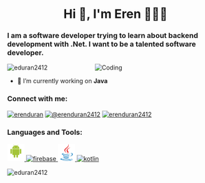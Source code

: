 <h1 align="center">Hi 👋, I'm Eren 👨🏻‍💻</h1>
<h3 align="left">I am a software developer trying to learn about backend development with .Net. I want to be a talented software developer.</h3>
<img align="right" alt="Coding" width="300" src="https://media0.giphy.com/media/vmQAsNXEgvItJxpgL4/giphy.gif?cid=ecf05e47urqaqckspjzu5827eyhwz15nk2e5aymb0ha5zvkn&rid=giphy.gif&ct=g">
<p align="left"> <img src="https://komarev.com/ghpvc/?username=eduran2412&label=Profile%20views&color=12af3a&style=flat" alt="eduran2412" /> </p>

- 🔭 I’m currently working on **Java**

<h3 align="left">Connect with me:</h3>
<p align="left">
<a href="https://linkedin.com/in/erenduran" target="blank"><img align="center" src="https://raw.githubusercontent.com/rahuldkjain/github-profile-readme-generator/master/src/images/icons/Social/linked-in-alt.svg" alt="erenduran" height="30" width="40" /></a>
<a href="https://medium.com/@erenduran2412" target="blank"><img align="center" src="https://raw.githubusercontent.com/rahuldkjain/github-profile-readme-generator/master/src/images/icons/Social/medium.svg" alt="@erenduran2412" height="30" width="40" /></a>
<a href="https://www.hackerrank.com/erenduran2412" target="blank"><img align="center" src="https://raw.githubusercontent.com/rahuldkjain/github-profile-readme-generator/master/src/images/icons/Social/hackerrank.svg" alt="erenduran2412" height="30" width="40" /></a>
</p>

<h3 align="left">Languages and Tools:</h3>
<p align="left"> <a href="https://developer.android.com" target="_blank" rel="noreferrer"> <img src="https://raw.githubusercontent.com/devicons/devicon/master/icons/android/android-original-wordmark.svg" alt="android" width="40" height="40"/> </a> <a href="https://firebase.google.com/" target="_blank" rel="noreferrer"> <img src="https://www.vectorlogo.zone/logos/firebase/firebase-icon.svg" alt="firebase" width="40" height="40"/> </a> <a href="https://www.java.com" target="_blank" rel="noreferrer"> <img src="https://raw.githubusercontent.com/devicons/devicon/master/icons/java/java-original.svg" alt="java" width="40" height="40"/> </a> <a href="https://kotlinlang.org" target="_blank" rel="noreferrer"> <img src="https://www.vectorlogo.zone/logos/kotlinlang/kotlinlang-icon.svg" alt="kotlin" width="40" height="40"/> </a> </p>

<p><img align="center" src="https://github-readme-stats.vercel.app/api/top-langs?username=eduran2412&show_icons=true&theme=dark&title_color=4b5320&text_color=808080&bg_color=ffffff&locale=en&layout=compact" alt="eduran2412" /></p>
